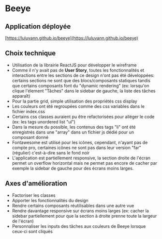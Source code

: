 # Beeye

## Application déployée
[https://luluvann.github.io/beeye](https://luluvann.github.io/beeye)

## Choix technique
- Utilisation de la librairie ReactJS pour développer le wireframe
- Comme il n'y avait pas de **User Story**, toutes les fonctionnalités et interactions entre les sections de ce design n'ont pas été développées: certains sections ne sont que des blocs/composants statiques tandis que certains composants font du "dynamic rendering" (ex: lorsqu'on clique l'élement "Tâches" dans le sidebar de gauche, la liste des tâches apparaît)
- Pour la partie grid, simple utilisation des propriétés css display
- Les couleurs ont été regroupées comme des css variables dans le fichier index.css
- Certains css classes auraient pu être refactorisées pour alléger le code (ex: les tags unordered list "ul")
- Dans la mesure du possible, les contenus des tags "li" ont été enregistrés dans une "array" dans un fichier js dédié pour un composant donné
- Fontawesome est utilisé pour les icônes, cependant, n'ayant pas de compte pro, certaines icônes ne sont pas dans leur version "far" (régulier) c'est-à-dire sans le fond noir
- L'application est partiellement responsive, la section droite de l'écran permet un overflow horizontal mais ne permet pas encore de cacher par exemple la sidebar de gauche pour des écrans moins larges.

## Axes d'amélioration
- Factoriser les classes
- Apporter les fonctionnalités du design
- Rendre certains composants réutilisables dans une autre vue
- Rendre davantage responsive sur écrans moins larges (ex: cacher la sidebar partiellement pour que la section à droite prenne toute la largeur de l'écran)
- Personnaliser les inputs des tâches aux couleurs de Beeye lorsque ceux-ci sont cliqués


